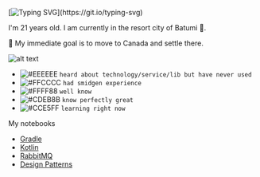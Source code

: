 [![Typing SVG](https://readme-typing-svg.herokuapp.com?font=Indie+Flower&size=32&duration=6000&pause=100000&color=000000&width=535&lines=Hi+there!+Welcome+to+my+github+page.)](https://git.io/typing-svg)

I'm 21 years old. I am currently in the resort city of Batumi :ocean:. 

:dart: My immediate goal is to move to Canada and settle there.

![alt text](https://github.com/miaskor/miaskor/blob/main/Skill%20tree.drawio.png?raw=true)

- ![#EEEEEE](https://via.placeholder.com/15/EEEEEE/EEEEEE.png) `heard about technology/service/lib but have never used`
- ![#FFCCCC](https://via.placeholder.com/15/FFCCCC/FFCCCC.png) `had smidgen experience `
- ![#FFFF88](https://via.placeholder.com/15/FFFF88/FFFF88.png) `well know`
- ![#CDEB8B](https://via.placeholder.com/15/CDEB8B/CDEB8B.png) `know perfectly great`
- ![#CCE5FF](https://via.placeholder.com/15/CCE5FF/CCE5FF.png) `learning right now`


My notebooks

- [Gradle](https://docs.google.com/document/d/1-d4HHRU3U8ZO5oLnk-KtLDz_HFSPb9GGurRmPuS9pv4/edit?usp=sharing)
- [Kotlin](https://docs.google.com/document/d/1uNWOsy_Fqx7VybuAsLisud4_xCduA9M5mIDB8q5r5ek/edit?usp=sharing)
- [RabbitMQ](https://docs.google.com/document/d/1qUFBUooEzIMlUCq0fcEWlKCF4yjll0hvLvQC9Zsvtho/edit?usp=sharing)
- [Design Patterns]([https://docs.google.com/document/d/1qUFBUooEzIMlUCq0fcEWlKCF4yjll0hvLvQC9Zsvtho/edit?usp=sharing](https://java-design-patterns.com/patterns/))

